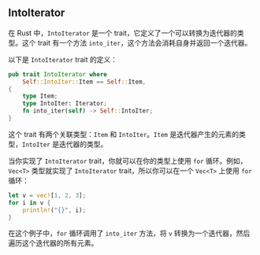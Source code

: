 ## IntoIterator

在 Rust 中，`IntoIterator` 是一个 trait，它定义了一个可以转换为迭代器的类型。这个 trait 有一个方法 `into_iter`，这个方法会消耗自身并返回一个迭代器。

以下是 `IntoIterator` trait 的定义：

```rust
pub trait IntoIterator where
    Self::IntoIter::Item == Self::Item,
{
    type Item;
    type IntoIter: Iterator;
    fn into_iter(self) -> Self::IntoIter;
}
```

这个 trait 有两个关联类型：`Item` 和 `IntoIter`。`Item` 是迭代器产生的元素的类型，`IntoIter` 是迭代器的类型。

当你实现了 `IntoIterator` trait，你就可以在你的类型上使用 `for` 循环。例如，`Vec<T>` 类型就实现了 `IntoIterator` trait，所以你可以在一个 `Vec<T>` 上使用 `for` 循环：

```rust
let v = vec![1, 2, 3];
for i in v {
    println!("{}", i);
}
```

在这个例子中，`for` 循环调用了 `into_iter` 方法，将 `v` 转换为一个迭代器，然后遍历这个迭代器的所有元素。